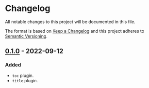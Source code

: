 <!-- deno-fmt-ignore-file -->

# Changelog

All notable changes to this project will be documented in this file.

The format is based on [Keep a Changelog](http://keepachangelog.com/) and this
project adheres to [Semantic Versioning](http://semver.org/).

## [0.1.0] - 2022-09-12
### Added
- `toc` plugin.
- `title` plugin.

[0.1.0]: https://github.com/lumeland/markdown-plugins/releases/tag/v0.1.0
